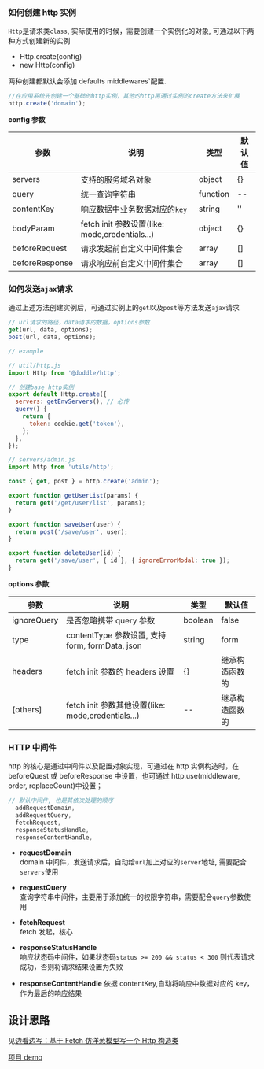 ### 如何创建 http 实例

`Http`是请求类`class`, 实际使用的时候，需要创建一个实例化的对象, 可通过以下两种方式创建新的实例

- Http.create(config)
- new Http(config)

两种创建都默认会添加 defaults middlewares`配置.

```javascript
//在应用系统先创建一个基础的http实例，其他的http再通过实例的create方法来扩展
http.create('domain');
```

**config 参数**

| 参数           | 说明                                           | 类型     | 默认值 |
| -------------- | ---------------------------------------------- | -------- | ------ |
| servers        | 支持的服务域名对象                             | object   | {}     |
| query          | 统一查询字符串                                 | function | --     |
| contentKey     | 响应数据中业务数据对应的`key`                  | string   | ''     |
| bodyParam      | fetch init 参数设置(like: mode,credentials...) | object   | {}     |
| beforeRequest  | 请求发起前自定义中间件集合                     | array    | []     |
| beforeResponse | 请求响应前自定义中间件集合                     | array    | []     |

### 如何发送`ajax`请求

通过上述方法创建实例后，可通过实例上的`get`以及`post`等方法发送`ajax`请求

```javascript
// url请求的路径，data请求的数据，options参数
get(url, data, options);
post(url, data, options);

// example

// util/http.js
import Http from '@doddle/http';

// 创建base http实例
export default Http.create({
  servers: getEnvServers(), // 必传
  query() {
    return {
      token: cookie.get('token'),
    };
  },
});

// servers/admin.js
import http from 'utils/http';

const { get, post } = http.create('admin');

export function getUserList(params) {
  return get('/get/user/list', params);
}

export function saveUser(user) {
  return post('/save/user', user);
}

export function deleteUser(id) {
  return get('/save/user', { id }, { ignoreErrorModal: true });
}
```

**options 参数**

| 参数        | 说明                                               | 类型    | 默认值         |
| ----------- | -------------------------------------------------- | ------- | -------------- |
| ignoreQuery | 是否忽略携带 query 参数                            | boolean | false          |
| type        | contentType 参数设置, 支持 form, formData, json    | string  | form           |
| headers     | fetch init 参数的 headers 设置                     | {}      | 继承构造函数的 |
| [others]    | fetch init 参数其他设置(like: mode,credentials...) | --      | 继承构造函数的 |

### HTTP 中间件

http 的核心是通过中间件以及配置对象实现，可通过在 http 实例构造时，在 beforeQuest 或 beforeResponse 中设置，也可通过 http.use(middleware, order, replaceCount)中设置；

```javascript
// 默认中间件, 也是其依次处理的顺序
  addRequestDomain,
  addRequestQuery,
  fetchRequest,
  responseStatusHandle,
  responseContentHandle,
```

- **requestDomain**  
  domain 中间件，发送请求后，自动给`url`加上对应的`server`地址, 需要配合`servers`使用

- **requestQuery**  
  查询字符串中间件，主要用于添加统一的权限字符串，需要配合`query`参数使用

- **fetchRequest**  
  fetch 发起，核心

- **responseStatusHandle**  
  响应状态码中间件，如果状态码`status >= 200 && status < 300` 则代表请求成功，否则将请求结果设置为失败

- **responseContentHandle**
  依据 contentKey,自动将响应中数据对应的 key，作为最后的响应结果

## 设计思路

见[边看边写：基于 Fetch 仿洋葱模型写一个 Http 构造类](https://closertb.site/#/blog/33)

[项目 demo](https://github.com/closertb/koa-spring-client)
